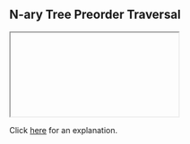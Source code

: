 ##  N-ary Tree Preorder Traversal 

<iframe></iframe>

Click [here](Explanation.md) for an explanation.

